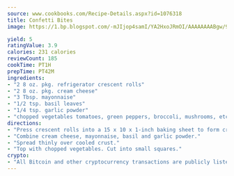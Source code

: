 ```yaml
---
source: www.cookbooks.com/Recipe-Details.aspx?id=1076318
title: Confetti Bites
image: https://1.bp.blogspot.com/-mJIjop4samI/YA2HxoJRmOI/AAAAAAAABgw/9Q6cN5purxQQ0M3111-VxRXtHYk4x987wCLcBGAsYHQ/s320/19.png

yield: 5
ratingValue: 3.9
calories: 231 calories
reviewCount: 185
cookTime: PT1H
prepTime: PT42M
ingredients:
- "2 8 oz. pkg. refrigerator crescent rolls"
- "2 8 oz. pkg. cream cheese"
- "3 Tbsp. mayonnaise"
- "1/2 tsp. basil leaves"
- "1/4 tsp. garlic powder"
- "chopped vegetables tomatoes, green peppers, broccoli, mushrooms, etc."
directions:
- "Press crescent rolls into a 15 x 10 x 1-inch baking sheet to form crust. Bake in a 350u00b0 oven for 12 to 15 minutes."
- "Combine cream cheese, mayonnaise, basil and garlic powder."
- "Spread thinly over cooled crust."
- "Top with chopped vegetables. Cut into small squares."
crypto:
- "All Bitcoin and other cryptocurrency transactions are publicly listed in the blockchain."
---
```

